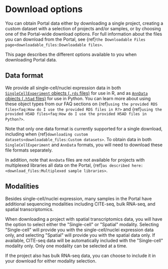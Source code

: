 # Download options

You can obtain Portal data either by downloading a single project, creating a custom dataset with a selection of projects and/or samples, or by choosing one of the Portal-wide download options.
For full information about the files you can download from the Portal, see {ref}`the Downloadable Files page<downloadable_files:Downloadable files>`.

This page describes the different options available to you when downloading Portal data.

## Data format

We provide all single-cell/nuclei expression data in both [`SingleCellExperiment` objects (`.rds` files)](#singlecellexperiment-downloads) for use in R, and as [`AnnData` objects (`.h5ad` files)](#anndata-downloads) for use in Python.
You can learn more about using these object types from our FAQ sections on {ref}`using the provided RDS files<faq:How do I use the provided RDS files in R?>` and {ref}`using the provided H5AD files<faq:How do I use the provided H5AD files in Python?>`.

Note that only one data format is currently supported for a single download, including when {ref}`downloading custom datasets<downloadable_files:Custom datasets>`.
To obtain data in both `SingleCellExperiment` and `AnnData` formats, you will need to download these file formats separately.

In addition, note that `AnnData` files are not available for projects with multiplexed libraries all data on the Portal, {ref}`as described here:<download_files:Multiplexed sample libraries>`.

## Modalities

Besides single-cell/nuclei expression, many samples in the Portal have additional sequencing modalities including CITE-seq, bulk RNA-seq, and spatial transcriptomics.

<!-- TODO: Confirm with Deepa, will Single-cell be automatically selected if it's not a spatial project? -->
When downloading a project with spatial transcriptomics data, you will have the option to select either the "Single-cell" or "Spatial" modality.
Selecting "Single-cell" will provide you with the single-cell/nuclei expression data only, and selecting "Spatial" will provide you with the spatial data only.
If available, CITE-seq data will be automatically included with the "Single-cell" modality only.
Only one modality can be selected at a time.

If the project also has bulk RNA-seq data, you can choose to include it in your download for either modality selection.
